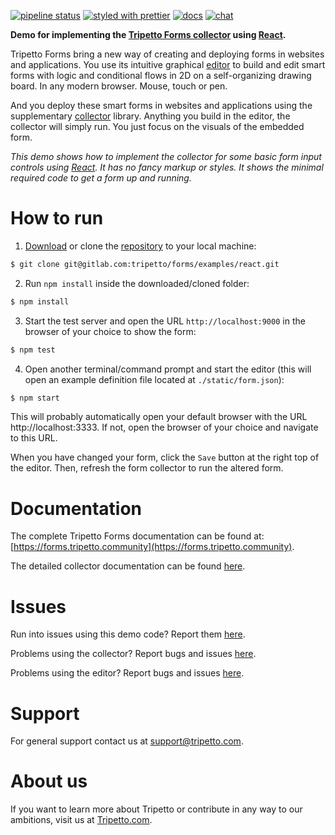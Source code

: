 [![pipeline status](https://gitlab.com/tripetto/forms/examples/react/badges/master/pipeline.svg)](https://gitlab.com/tripetto/forms/examples/react/commits/master)
[![styled with prettier](https://img.shields.io/badge/styled_with-prettier-ff69b4.svg)](https://github.com/prettier/prettier)
[![docs](https://img.shields.io/badge/docs-website-blue.svg)](https://forms.tripetto.community/providers)
[![chat](https://img.shields.io/gitter/room/nwjs/nw.js.svg)](https://gitter.im/tripetto/forms)

**Demo for implementing the [Tripetto Forms collector](https://www.npmjs.com/package/@tripetto/forms-collector) using [React](https://reactjs.org/).**

Tripetto Forms bring a new way of creating and deploying forms in websites and applications. You use its intuitive graphical [editor](https://www.npmjs.com/package/@tripetto/forms-editor) to build and edit smart forms with logic and conditional flows in 2D on a self-organizing drawing board. In any modern browser. Mouse, touch or pen.

And you deploy these smart forms in websites and applications using the supplementary [collector](https://www.npmjs.com/package/@tripetto/forms-collector) library. Anything you build in the editor, the collector will simply run. You just focus on the visuals of the embedded form.

*This demo shows how to implement the collector for some basic form input controls using [React](https://reactjs.org/). It has no fancy markup or styles. It shows the minimal required code to get a form up and running.*

# How to run
1. [Download](https://gitlab.com/tripetto/forms/examples/react/repository/master/archive.zip) or clone the [repository](https://gitlab.com/tripetto/forms/examples/react) to your local machine:
```bash
$ git clone git@gitlab.com:tripetto/forms/examples/react.git
```

2. Run `npm install` inside the downloaded/cloned folder:
```bash
$ npm install
```

3. Start the test server and open the URL `http://localhost:9000` in the browser of your choice to show the form:
```bash
$ npm test
```

4. Open another terminal/command prompt and start the editor (this will open an example definition file located at `./static/form.json`):
```bash
$ npm start
```

This will probably automatically open your default browser with the URL http://localhost:3333. If not, open the browser of your choice and navigate to this URL.

When you have changed your form, click the `Save` button at the right top of the editor. Then, refresh the form collector to run the altered form.

# Documentation
The complete Tripetto Forms documentation can be found at: [https://forms.tripetto.community](https://forms.tripetto.community).

The detailed collector documentation can be found [here](https://forms.tripetto.community/collector/).

# Issues
Run into issues using this demo code? Report them [here](https://gitlab.com/tripetto/forms/examples/react/issues).

Problems using the collector? Report bugs and issues [here](https://gitlab.com/tripetto/forms/collector/issues).

Problems using the editor? Report bugs and issues [here](https://gitlab.com/tripetto/forms/editor/issues).

# Support
For general support contact us at support@tripetto.com.

# About us
If you want to learn more about Tripetto or contribute in any way to our ambitions, visit us at [Tripetto.com](https://tripetto.com/).
